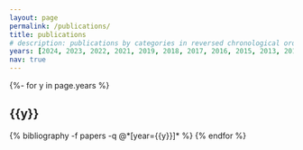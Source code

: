 ```yaml
---
layout: page
permalink: /publications/
title: publications
# description: publications by categories in reversed chronological order. generated by jekyll-scholar.
years: [2024, 2023, 2022, 2021, 2019, 2018, 2017, 2016, 2015, 2013, 2012, 2011, 2010, 2009, 2008, 2007, 2006, 2005, 2004, 2002, 2001]
nav: true
---
```

<!-- _pages/publications.md -->
<div class="publications">

{%- for y in page.years %}
  <h2 class="year">{{y}}</h2>
  {% bibliography -f papers -q @*[year={{y}}]* %}
{% endfor %}

</div>
